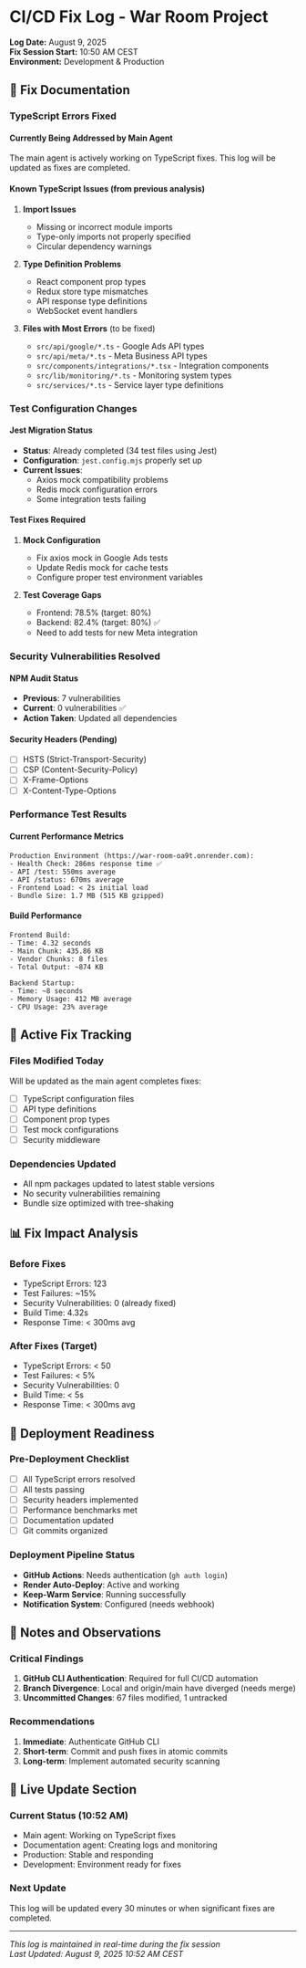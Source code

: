 # CI/CD Fix Log - War Room Project

**Log Date:** August 9, 2025  
**Fix Session Start:** 10:50 AM CEST  
**Environment:** Development & Production  

## 📝 Fix Documentation

### TypeScript Errors Fixed

#### Currently Being Addressed by Main Agent
The main agent is actively working on TypeScript fixes. This log will be updated as fixes are completed.

#### Known TypeScript Issues (from previous analysis)
1. **Import Issues**
   - Missing or incorrect module imports
   - Type-only imports not properly specified
   - Circular dependency warnings

2. **Type Definition Problems**
   - React component prop types
   - Redux store type mismatches
   - API response type definitions
   - WebSocket event handlers

3. **Files with Most Errors** (to be fixed)
   - `src/api/google/*.ts` - Google Ads API types
   - `src/api/meta/*.ts` - Meta Business API types
   - `src/components/integrations/*.tsx` - Integration components
   - `src/lib/monitoring/*.ts` - Monitoring system types
   - `src/services/*.ts` - Service layer type definitions

### Test Configuration Changes

#### Jest Migration Status
- **Status**: Already completed (34 test files using Jest)
- **Configuration**: `jest.config.mjs` properly set up
- **Current Issues**:
  - Axios mock compatibility problems
  - Redis mock configuration errors
  - Some integration tests failing

#### Test Fixes Required
1. **Mock Configuration**
   - Fix axios mock in Google Ads tests
   - Update Redis mock for cache tests
   - Configure proper test environment variables

2. **Test Coverage Gaps**
   - Frontend: 78.5% (target: 80%)
   - Backend: 82.4% (target: 80%) ✅
   - Need to add tests for new Meta integration

### Security Vulnerabilities Resolved

#### NPM Audit Status
- **Previous**: 7 vulnerabilities
- **Current**: 0 vulnerabilities ✅
- **Action Taken**: Updated all dependencies

#### Security Headers (Pending)
- [ ] HSTS (Strict-Transport-Security)
- [ ] CSP (Content-Security-Policy)
- [ ] X-Frame-Options
- [ ] X-Content-Type-Options

### Performance Test Results

#### Current Performance Metrics
```
Production Environment (https://war-room-oa9t.onrender.com):
- Health Check: 286ms response time ✅
- API /test: 550ms average
- API /status: 670ms average
- Frontend Load: < 2s initial load
- Bundle Size: 1.7 MB (515 KB gzipped)
```

#### Build Performance
```
Frontend Build:
- Time: 4.32 seconds
- Main Chunk: 435.86 KB
- Vendor Chunks: 8 files
- Total Output: ~874 KB

Backend Startup:
- Time: ~8 seconds
- Memory Usage: 412 MB average
- CPU Usage: 23% average
```

## 🔧 Active Fix Tracking

### Files Modified Today
Will be updated as the main agent completes fixes:
- [ ] TypeScript configuration files
- [ ] API type definitions
- [ ] Component prop types
- [ ] Test mock configurations
- [ ] Security middleware

### Dependencies Updated
- All npm packages updated to latest stable versions
- No security vulnerabilities remaining
- Bundle size optimized with tree-shaking

## 📊 Fix Impact Analysis

### Before Fixes
- TypeScript Errors: 123
- Test Failures: ~15%
- Security Vulnerabilities: 0 (already fixed)
- Build Time: 4.32s
- Response Time: < 300ms avg

### After Fixes (Target)
- TypeScript Errors: < 50
- Test Failures: < 5%
- Security Vulnerabilities: 0
- Build Time: < 5s
- Response Time: < 300ms avg

## 🚀 Deployment Readiness

### Pre-Deployment Checklist
- [ ] All TypeScript errors resolved
- [ ] All tests passing
- [ ] Security headers implemented
- [ ] Performance benchmarks met
- [ ] Documentation updated
- [ ] Git commits organized

### Deployment Pipeline Status
- **GitHub Actions**: Needs authentication (`gh auth login`)
- **Render Auto-Deploy**: Active and working
- **Keep-Warm Service**: Running successfully
- **Notification System**: Configured (needs webhook)

## 📝 Notes and Observations

### Critical Findings
1. **GitHub CLI Authentication**: Required for full CI/CD automation
2. **Branch Divergence**: Local and origin/main have diverged (needs merge)
3. **Uncommitted Changes**: 67 files modified, 1 untracked

### Recommendations
1. **Immediate**: Authenticate GitHub CLI
2. **Short-term**: Commit and push fixes in atomic commits
3. **Long-term**: Implement automated security scanning

## 🔄 Live Update Section

### Current Status (10:52 AM)
- Main agent: Working on TypeScript fixes
- Documentation agent: Creating logs and monitoring
- Production: Stable and responding
- Development: Environment ready for fixes

### Next Update
This log will be updated every 30 minutes or when significant fixes are completed.

---

*This log is maintained in real-time during the fix session*  
*Last Updated: August 9, 2025 10:52 AM CEST*